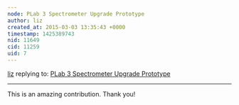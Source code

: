 ```yaml
---
node: PLab 3 Spectrometer Upgrade Prototype
author: liz
created_at: 2015-03-03 13:35:43 +0000
timestamp: 1425389743
nid: 11649
cid: 11259
uid: 7
---
```




[liz](../profile/liz) replying to: [PLab 3 Spectrometer Upgrade Prototype](../notes/stoft/03-02-2015/plab-3-spectrometer-upgrade-prototype)

----
This is an amazing contribution. Thank you! 